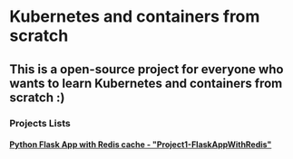 # Kubernetes and containers from scratch

## This is a open-source project for everyone who wants to learn Kubernetes and containers from scratch :)

### Projects Lists

#### [Python Flask App with Redis cache - "Project1-FlaskAppWithRedis"](https://github.com/CloudITNow/KubernetesLearning/tree/main/Project1-FlaskAppWithRedis)
